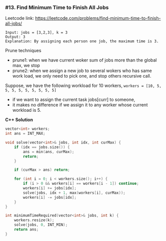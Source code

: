 ### #13.  Find Minimum Time to Finish All Jobs

Leetcode link: https://leetcode.com/problems/find-minimum-time-to-finish-all-jobs/

```
Input: jobs = [3,2,3], k = 3
Output: 3
Explanation: By assigning each person one job, the maximum time is 3.
```

Prune techniques
- prune1: when we have current woker sum of jobs more than the global max, we stop
- prune2: when we assign a new job to several wokers who has same work load, we only need to pick one, and stop others recursive call.

Suppose, we have the following workload for 10 workers,
`workers = [10, 5, 5, 5, 5, 5, 5, 5, 5, 5]`

- if we want to assign the current task jobs[curr] to someone,
- it makes no difference if we assign it to any worker whose current workload is 5.

**C++ Solution**
```cpp
vector<int> workers;
int ans = INT_MAX;

void solve(vector<int>& jobs, int idx, int curMax) {
    if (idx == jobs.size()) {
        ans = min(ans, curMax);
        return;
    }

    if (curMax > ans) return;

    for (int i = 0; i < workers.size(); i++) {
        if (i > 0 && workers[i] == workers[i - 1]) continue;
        workers[i] += jobs[idx];
        solve(jobs, idx + 1, max(workers[i], curMax));
        workers[i] -= jobs[idx];
    }
}

int minimumTimeRequired(vector<int>& jobs, int k) {
    workers.resize(k);
    solve(jobs, 0, INT_MIN);
    return ans;
}
```
